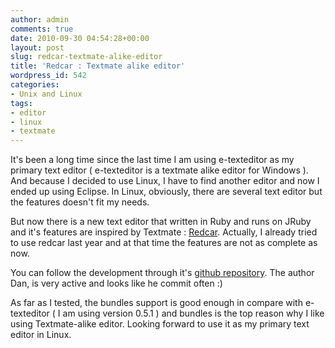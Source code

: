 ```yaml
---
author: admin
comments: true
date: 2010-09-30 04:54:28+00:00
layout: post
slug: redcar-textmate-alike-editor
title: 'Redcar : Textmate alike editor'
wordpress_id: 542
categories:
- Unix and Linux
tags:
- editor
- linux
- textmate
---
```


It's been a long time since the last time I am using e-texteditor as my primary text editor ( e-texteditor is a textmate alike editor for Windows ). And because I decided to use Linux, I have to find another editor and now I ended up using Eclipse. In Linux, obviously, there are several text editor but the features doesn't fit my needs.   

But now there is a new text editor that written in Ruby and runs on JRuby and it's features are inspired by Textmate : [Redcar](http://redcareditor.com/). Actually, I already tried to use redcar last year and at that time the features are not as complete as now. 

You can follow the development through it's [github repository](http://github.com/redcar/redcar). The author Dan, is very active and looks like he commit often :) 

As far as I tested, the bundles support is good enough in compare with e-texteditor ( I am using version 0.5.1 ) and bundles is the top reason why I like using Textmate-alike editor. Looking forward to use it as my primary text editor in Linux.
